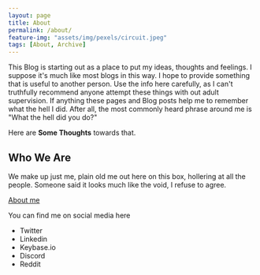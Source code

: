 ```yaml
---
layout: page
title: About
permalink: /about/
feature-img: "assets/img/pexels/circuit.jpeg"
tags: [About, Archive]
---
```



This Blog is starting out as a place to put my ideas, thoughts and feelings. I suppose it's much like most blogs in this way. I hope to provide something that is useful to another person. Use the info here carefully, as I can't truthfully recommend anyone attempt these things with out adult supervision.  If anything these pages and Blog posts help me to remember what the hell I did. After all, the most commonly heard phrase around me is "What the hell did you do?" 

Here are **Some Thoughts** towards that.


## Who We Are

We make up just me, plain old me out here on this box, hollering at all the people. Someone said it looks much like the void, I refuse to agree.

[About me](https://just_a_warning.keybase.pub/)


You can find me on social media here

* Twitter
* Linkedin
* Keybase.io
* Discord
* Reddit

